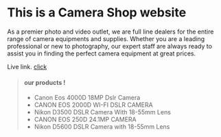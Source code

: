 # This is a Camera Shop website
As a premier photo and video outlet, we are full line dealers for the entire range of camera equipments and supplies.
Whether you are a leading professional or new to photography, our expert staff are always ready to assist you in finding the perfect camera equipment at great prices.

Live link. [click](#)

> #### our products !
>
> - Canon Eos 4000D 18MP Dslr Camera
> - CANON EOS 2000D WI-FI DSLR CAMERA
> - Nikon D3500 DSLR Camera With 18-55mm Lens
> - CANON EOS 250D 24.1MP CAMERA
> - Nikon D5600 DSLR Camera with 18-55mm Lens